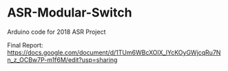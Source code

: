 # ASR-Modular-Switch
Arduino code for 2018 ASR Project

Final Report:
https://docs.google.com/document/d/1TUm6WBcXOlX_lYcKOyGWjcqRu7Nn_z_OCBw7P-m1f6M/edit?usp=sharing
